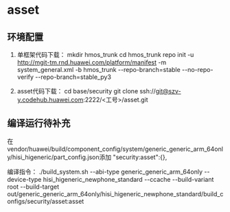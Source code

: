 # asset

## 环境配置
1. 单框架代码下载：
mkdir hmos_trunk
cd hmos_trunk
repo init -u http://mgit-tm.rnd.huawei.com/platform/manifest -m system_general.xml -b hmos_trunk --repo-branch=stable --no-repo-verify --repo-branch=stable_py3

2. asset代码下载：
cd base/security
git clone ssh://git@szv-y.codehub.huawei.com:2222/<工号>/asset.git

## 编译运行待补充
在vendor/huawei/build/component_config/system/generic_generic_arm_64only/hisi_higeneric/part_config.json添加
"security:asset":{},

编译指令： ./build_system.sh --abi-type generic_generic_arm_64only --device-type hisi_higeneric_newphone_standard --ccache --build-variant root --build-target out/generic_generic_arm_64only/hisi_higeneric_newphone_standard/build_configs/security/asset:asset
